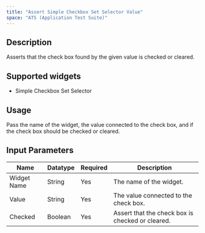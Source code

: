 ```yaml
---
title: "Assert Simple Checkbox Set Selector Value"
space: "ATS (Application Test Suite)"
---
```

## Description

Asserts that the check box found by the given value is checked or cleared.

## Supported widgets

 + Simple Checkbox Set Selector

## Usage

Pass the name of the widget, the value connected to the check box, and if the check box should be checked or cleared.

## Input Parameters

Name | Datatype | Required | Description
---- |--------| -------|---------------
Widget Name | String | Yes | The name of the widget.
Value | String | Yes | The value connected to the check box.
Checked | Boolean | Yes | Assert that the check box is checked or cleared.
